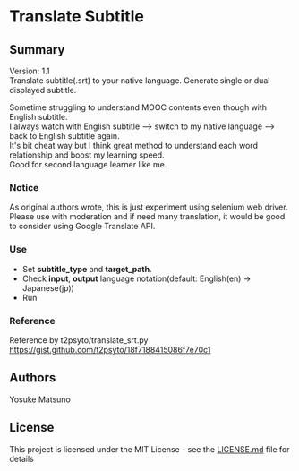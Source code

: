 # Translate Subtitle


## Summary

Version: 1.1  
Translate subtitle(.srt) to your native language. Generate single or dual displayed subtitle.

Sometime struggling to understand MOOC contents even though with English subtitle.  
I always watch with English subtitle --> switch to my native language --> back to English subtitle again.  
It's bit cheat way but I think great method to understand each word relationship and boost my learning speed.  
Good for second language learner like me.

### Notice

As original authors wrote, this is just experiment using selenium web driver.  
Please use with moderation and if need many translation, it would be good to consider using Google Translate API.

### Use

- Set **subtitle_type** and **target_path**.
- Check **input**, **output** language notation(default: English(en) -> Japanese(jp))
- Run

### Reference

Reference by t2psyto/translate_srt.py  
https://gist.github.com/t2psyto/18f7188415086f7e70c1

## Authors

Yosuke Matsuno

## License

This project is licensed under the MIT License - see the [LICENSE.md](LICENSE.md) file for details
